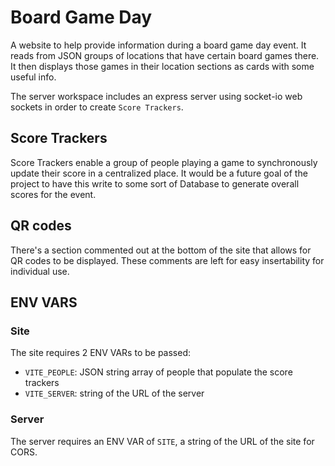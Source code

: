 # Board Game Day

A website to help provide information during a board game day event.
It reads from JSON groups of locations that have certain board games there.
It then displays those games in their location sections as cards with some useful info.

The server workspace includes an express server using socket-io web sockets in order to create `Score Trackers`.

## Score Trackers

Score Trackers enable a group of people playing a game to synchronously update their score in a centralized place.
It would be a future goal of the project to have this write to some sort of Database to generate overall scores for the event.

## QR codes

There's a section commented out at the bottom of the site that allows for QR codes to be displayed.
These comments are left for easy insertability for individual use.

## ENV VARS

### Site

The site requires 2 ENV VARs to be passed:

- `VITE_PEOPLE`: JSON string array of people that populate the score trackers
- `VITE_SERVER`: string of the URL of the server


### Server

The server requires an ENV VAR of `SITE`, a string of the URL of the site for CORS.